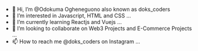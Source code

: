 - 👋 Hi, I’m @Odokuma Ogheneguono also known as doks_coders
- 👀 I’m interested in Javascript, HTML and CSS ...
- 🌱 I’m currently learning Reactjs and Vuejs ...
- 💞️ I’m looking to collaborate on Web3 Projects and E-Commerce Projects ...
- 📫 How to reach me @doks_coders on Instagram ...

<!---
Guonnie/Guonnie is a ✨ special ✨ repository because its `README.md` (this file) appears on your GitHub profile.
You can click the Preview link to take a look at your changes.
--->
